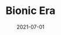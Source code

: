 ---
layout: default
modal-id: 1
date: 2021-07-01
title: 'Bionic Era'
novelurl: https://yourfantasytranslations.github.io/BE/
img: BE.png
alt: image-alt
description: "Lu Wen was reborn as a bionic housekeeper.

He thought he would do just simple housework in this life.

On the first day he was taken home by his employer, he received two instructions:

“Don’t go to the third floor.”

“Dig a hole in the backyard that can bury an adult, and dig a little deeper.”

What should he do now? Is this fate of MC?"
---